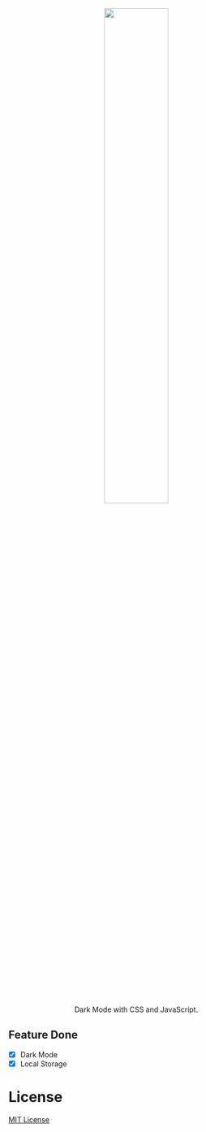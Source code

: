 <div align="center">

<img src="https://cdn.sstatic.net/Img/preferences/dark-title@4x.png?v=55653fcf0746" width="50%" />

<p>
  Dark Mode with CSS and JavaScript.
</p>

</div>

## Feature Done
- [x] Dark Mode
- [x] Local Storage

# License
[MIT License](/LICENSE)
